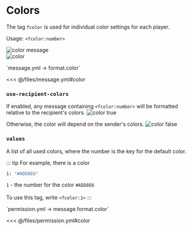 # Colors

The tag `fcolor` is used for individual color settings for each player.

Usage: `<fcolor:number>`

![color message](/colormessage.png)  
![color](/color.gif)

[//]: # (message.yml)
<!--@include: @/parts/words.md#setting-->
<!--@include: @/parts/words.md#path--> `message.yml → format.color`

<!--@include: @/parts/words.md#default-->
<<< @/files/message.yml#color

<!--@include: @/parts/enable.md-->

### `use-recipient-colors`

If enabled, any message containing `<fcolor:number>` will be formatted relative to the recipient's colors.
![color true](/colortrue.gif)

Otherwise, the color will depend on the sender's colors.
![color false](/colorfalse.gif)

### `values`

A list of all used colors, where the number is the key for the default color.

::: tip For example, there is a color
```yaml
1: "#ADD8E6"
```
`1` - the number for the color `#ADD8E6` <br><br>
To use this tag, write `<fcolor:1>`
:::

[//]: # (permission.yml)
<!--@include: @/parts/words.md#permission-->
<!--@include: @/parts/words.md#path--> `permission.yml → message.format.color`

<!--@include: @/parts/words.md#default-->
<<< @/files/permission.yml#color

<!--@include: @/parts/permission/permissionTier3.md-->
